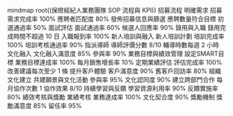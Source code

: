 mindmap
  root((保險經紀人業務團隊 SOP 流程與 KPI))
    招募流程
      明確需求
        招募需求完成率 100%
        應聘者匹配度 80%
      發佈招募信息與篩選
        應聘數量符合目標
        初選通過率 50%
      面試評估
        面試通過率 60%
        候選人回應率 90%
      錄用與入職
        錄用完成時間不超過 10 日
        入職報到率 100%
    新人培訓與融入
      新人培訓計劃
        培訓完成率 100%
        培訓考核通過率 90%
      指派導師
        導師評價分數 8/10
        輔導時數每週 2 小時
      文化融入
        文化融入滿意度 85%
        參與率 90%
    業務目標與績效管理
      設定SMART目標
        業務目標達成率 100%
        每月銷售增長率 10%
      定期業績評估
        評估完成率 100%
        改善建議每次至少 1 條
      提升客戶體驗
        客戶滿意度 90%
        舊客戶回訪率 80%
    組織文化建立
      共建願景與文化活動
        參與率 95%
        文化認同度 90%
      建立跨部門合作
        每月協作次數 1
        協作效果 8/10
      持續學習與反饋
        學習資源利用率 90%
        反饋實施率 80%
    績效考核與獎勵
      業績考核
        業務達成率 100%
        文化契合度 90%
      獎勵機制
        獎勵滿意度 85%
        留任率 95%
